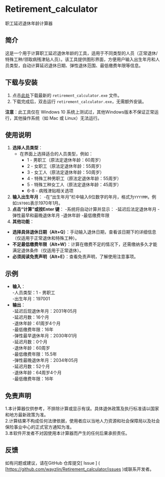 # Retirement_calculator  
职工延迟退休年龄计算器

## 简介
这是一个用于计算职工延迟退休年龄的工具，适用于不同类型的人员（正常退休/特殊工种/领取病残津贴人员）。该工具提供图形界面，方便用户输入出生年月和人员类型，自动计算延迟退休日期、弹性退休范围、最低缴费年限等信息。

## 下载与安装
1. 点击[此处](https://github.com/wayzlin/Retirement_calculator//releases)下载最新的 `retirement_calculator.exe` 文件。
2. 下载完成后，双击运行 `retirement_calculator.exe`，无需额外安装。

**注意**：此工具仅在 Windows 10 系统上测试过，其他Windows版本不保证正常运行，其他操作系统（如 Mac 或 Linux）无法运行。

## 使用说明
1. **选择人员类型**：
   - 在界面上选择适合的人员类型，例如：
     - 1 - 男职工（原法定退休年龄：60周岁）
     - 2 - 女职工（原法定退休年龄：55周岁）
     - 3 - 女工人（原法定退休年龄：50周岁）
     - 4 - 特殊工种男职工（原法定退休年龄：55周岁）
     - 5 - 特殊工种女工人（原法定退休年龄：45周岁）
     - 6-8 - 病残津贴相关选项
2.  **输入出生年月**：
   -在“出生年月”栏中输入6位数字的年月，格式为` YYYYMM `，例如` 197001 `表示1970年1月。
3.  **点击“计算”或按Enter 键**：
   -系统将自动计算并显示：
     -延迟后法定退休年月
     -弹性最早和最晚退休年月
     -退休年龄
     -最低缴费年限
4.  **其他功能**：
   -  **选择具体退休日期（Alt+Q）**：手动输入退休日期，查看该日期下的详细信息（仅适用于正常退休和特殊工种）。
   -  **不足最低缴费年限（Alt+W）**：计算在缴费不足的情况下，还需缴纳多久才能满足退休条件（仅适用于正常退休）。
   -  **必须阅读免责声明（Alt+E）**：查看免责声明，了解使用注意事项。

## 示例  
-  **输入**：  
  -人员类型：1 - 男职工  
  -出生年月：197001  
-  **输出**：  
  -延迟后现退休年月：2031年05月  
  -延迟月数：16个月  
  -退休年龄：61周岁4个月  
  -最低缴费年限：16年  
  -弹性最早退休年月：2030年01月  
  -延迟月数：0个月  
  -退休年龄：60周岁  
  -最低缴费年限：15.5年  
  -弹性最晚退休年月：2034年05月  
  -延迟月数：52个月  
  -退休年龄：64周岁4个月  
  -最低缴费年限：16年  

## 免责声明  
1.本计算器仅供参考，不排除计算或显示有误。具体退休政策及执行标准请以国家和地方最新政策为准。  
2.计算结果不构成任何法律依据，使用者应以当地人力资源和社会保障局以及社会保险事业中心的正式官方通知为准。  
3.本软件开发者不对因使用本计算器而产生的任何后果承担责任。

## 反馈  
如有问题或建议，请在GitHub 仓库提交[ Issue ] ( [https://github.com/wayzlin/Retirement_calculator/issues )或联系开发者。
